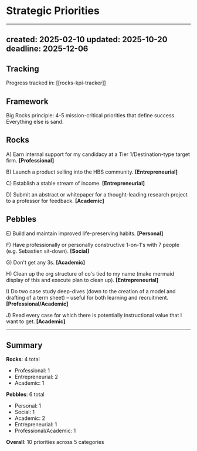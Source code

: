 # Strategic Priorities

---
created: 2025-02-10
updated: 2025-10-20
deadline: 2025-12-06
---

## Tracking
Progress tracked in: [[rocks-kpi-tracker]]

## Framework

Big Rocks principle: 4-5 mission-critical priorities that define success. Everything else is sand.

## Rocks

A) Earn internal support for my candidacy at a Tier 1/Destination-type target firm. **[Professional]**

B) Launch a product selling into the HBS community. **[Entrepreneurial]**

C) Establish a stable stream of income. **[Entrepreneurial]**

D) Submit an abstract or whitepaper for a thought-leading research project to a professor for feedback. **[Academic]**

## Pebbles

E) Build and maintain improved life-preserving habits. **[Personal]**

F) Have professionally or personally constructive 1-on-1's with 7 people (e.g. Sebastien sit-down). **[Social]**

G) Don't get any 3s. **[Academic]**

H) Clean up the org structure of co's tied to my name (make mermaid display of this and execute plan to clean up). **[Entrepreneurial]**

I) Do two case study deep-dives (down to the creation of a model and drafting of a term sheet) – useful for both learning and recruitment. **[Professional/Academic]**

J) Read every case for which there is potentially instructional value that I want to get. **[Academic]**

---

## Summary

**Rocks**: 4 total
- Professional: 1
- Entrepreneurial: 2
- Academic: 1

**Pebbles**: 6 total
- Personal: 1
- Social: 1
- Academic: 2
- Entrepreneurial: 1
- Professional/Academic: 1

**Overall**: 10 priorities across 5 categories
